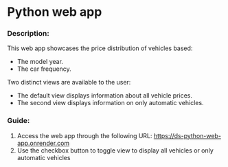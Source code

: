 # Python web app

### **Description:**

This web app showcases the price distribution of vehicles based:

- The model year.
- The car frequency.

Two distinct views are available to the user:

- The default view displays information about all vehicle prices.
- The second view displays information on only automatic vehicles.

### **Guide:**

1. Access the web app through the following URL:
   https://ds-python-web-app.onrender.com
2. Use the checkbox button to toggle view to display all vehicles or only automatic vehicles
